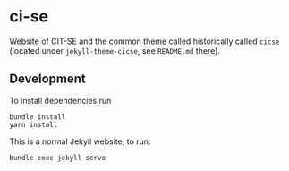 # ci-se
Website of CIT-SE and the common theme called historically called `cicse`
(located under `jekyll-theme-cicse`, see `README.md` there).

## Development
To install dependencies run
```
bundle install
yarn install
```

This is a normal Jekyll website, to run:
```
bundle exec jekyll serve
```
